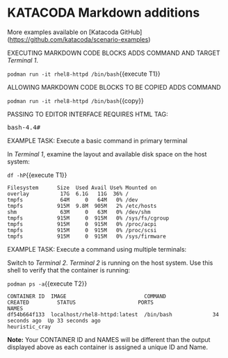 # KATACODA Markdown additions
More examples available on [Katacoda GitHub] (https://github.com/katacoda/scenario-examples)

EXECUTING MARKDOWN CODE BLOCKS ADDS COMMAND AND TARGET *Terminal 1*.

`podman run -it rhel8-httpd /bin/bash`{{execute T1}}

ALLOWING MARKDOWN CODE BLOCKS TO BE COPIED ADDS COMMAND

`podman run -it rhel8-httpd /bin/bash`{{copy}}

PASSING TO EDITOR INTERFACE REQUIRES HTML TAG:

<pre class="file">
bash-4.4#
</pre>

EXAMPLE TASK: Execute a basic command in primary terminal

In *Terminal 1*, examine the layout and available disk space on the host system:

`df -hP`{{execute T1}}

```
Filesystem      Size  Used Avail Use% Mounted on
overlay          17G  6.1G   11G  36% /
tmpfs            64M     0   64M   0% /dev
tmpfs           915M  9.8M  905M   2% /etc/hosts
shm              63M     0   63M   0% /dev/shm
tmpfs           915M     0  915M   0% /sys/fs/cgroup
tmpfs           915M     0  915M   0% /proc/acpi
tmpfs           915M     0  915M   0% /proc/scsi
tmpfs           915M     0  915M   0% /sys/firmware
```

EXAMPLE TASK: Execute a command using multiple terminals:

Switch to *Terminal 2*.  *Terminal 2* is running on the host system.  Use this shell to verify that the container is running:

`podman ps -a`{{execute T2}}

```
CONTAINER ID  IMAGE                         COMMAND               CREATED         STATUS                    PORTS                   NAMES
df54b664f133  localhost/rhel8-httpd:latest  /bin/bash             34 seconds ago  Up 33 seconds ago                                 heuristic_cray
```

__Note:__ Your CONTAINER ID and NAMES will be different than the output displayed above as each container is assigned a unique ID and Name.

